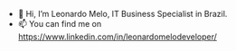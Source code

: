 - 👋 Hi, I’m Leonardo Melo, IT Business Specialist in Brazil.
- 📫 You can find me on https://www.linkedin.com/in/leonardomelodeveloper/

<!---
leonardomelodeveloper/leonardomelodeveloper is a ✨ special ✨ repository because its `README.md` (this file) appears on your GitHub profile.
You can click the Preview link to take a look at your changes.
--->
